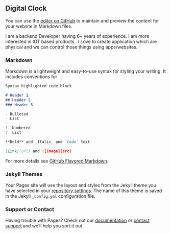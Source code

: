 ## Digital Clock

You can use the [editor on GitHub](https://github.com/TriPiyush/DIgitalCLock/edit/gh-pages/index.md) to maintain and preview the content for your website in Markdown files.

I am a backend Developer having 6+ years of experience. I am more interested in IOT based products . I Love to create application which are physical and we can control those things using apps/websites.

### Markdown

Markdown is a lightweight and easy-to-use syntax for styling your writing. It includes conventions for

```markdown
Syntax highlighted code block

# Header 1
## Header 2
### Header 3

- Bulleted
- List

1. Numbered
2. List

**Bold** and _Italic_ and `Code` text

[Link](url) and ![Image](src)
```

For more details see [GitHub Flavored Markdown](https://guides.github.com/features/mastering-markdown/).

### Jekyll Themes

Your Pages site will use the layout and styles from the Jekyll theme you have selected in your [repository settings](https://github.com/TriPiyush/DIgitalCLock/settings). The name of this theme is saved in the Jekyll `_config.yml` configuration file.

### Support or Contact

Having trouble with Pages? Check out our [documentation](https://docs.github.com/categories/github-pages-basics/) or [contact support](https://support.github.com/contact) and we’ll help you sort it out.
